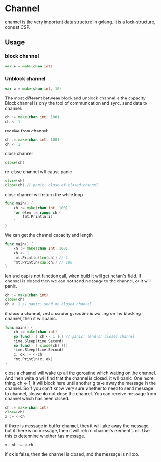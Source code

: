 # Channel

channel is the very important data structure in golang. It is a lock-structure, consist CSP.

## Usage
### block channel
```go
var a = make(chan int)
```
### Unblock channel
```go
var a = make(chan int, 10)
```
The most different between block and unblock channel is the capacity. Block channel is only the tool of communication and sync.
send data to channel:
```go
ch := make(chan int, 100)
ch <- 1
```
receive from channel:
```go
ch := make(chan int, 100)
ch <- 1
```
close channel
```go
close(ch)
```
re-close channel will cause panic
```go
close(ch)
close(ch) // panic: close of closed channel
```
close channel will return the while loop
```go
func main() {
    ch := make(chan int, 100)
    for elem := range ch {
        fmt.Println(i)
    }
}
```
We can get the channel capacity and length 
```go
func main() {
    ch := make(chan int, 100)
    ch <- 1
    fmt.Println(len(ch)) // 1
    fmt.Println(cap(ch)) // 100
}
```
len and cap is not function call, when build it will get hchan's field.
If channel is closed then we can not send message to the channel, or it will panic.
```go
ch := make(chan int)
close(ch)
ch <- 1 // panic: send on closed channel
```
if close a channel, and a sender goroutine is waiting on the  blocking channel, then it will panic. 
```go
func main() {
    ch := make(chan int)
    go func() { ch <- 1 }() // panic: send on closed channel
    time.Sleep(time.Second)
    go func() { close(ch) }()
    time.Sleep(time.Second)
    x, ok := <-ch
    fmt.Println(x, ok)
}
```
close a channel will wake up all the goroutine which waiting on the channel. And then write g will find that the channel is closed, it will panic. One more thing, ch <- 1, it will block here until another g take away the message in the channel.
So if you don't know very sure whether to need to send message to channel, please do not close the channel.
You can receive message from channel which has been closed. 
```go
ch := make(chan int)
close(ch)
x := <-ch
```
if there is message in buffer channel, then it will take away the message, but if there is no message, then it will return channel's element's nil. Use this to determine whether has message.
```go
x, ok := <-ch
```
if ok is false, then the channel is closed, and the message is nil too.
<!--stackedit_data:
eyJoaXN0b3J5IjpbNDQzMjM3Mzg5LDExMzU0MjgwMzUsLTE1OD
Q0MTg1MzMsMTIyMjg3MDk3MSw5NTI3MzcyNzAsLTE3MjUzMDE2
MzQsLTE0MzQ3NTY3MjNdfQ==
-->